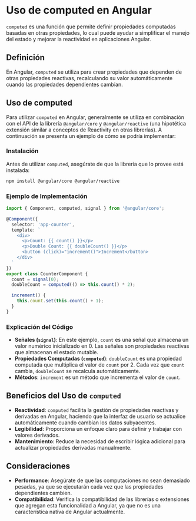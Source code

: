# Uso de computed en Angular
`computed` es una función que permite definir propiedades computadas basadas en otras propiedades, lo cual puede ayudar a simplificar el manejo del estado y mejorar la reactividad en aplicaciones Angular.

## Definición
En Angular, `computed` se utiliza para crear propiedades que dependen de otras propiedades reactivas, recalculando su valor automáticamente cuando las propiedades dependientes cambian.

## Uso de computed
Para utilizar `computed` en Angular, generalmente se utiliza en combinación con el API de la librería `@angular/core` y `@angular/reactive` (una hipotética extensión similar a conceptos de Reactivity en otras librerías). A continuación se presenta un ejemplo de cómo se podría implementar:

### Instalación
Antes de utilizar `computed`, asegúrate de que la librería que lo provee está instalada:
```bash
npm install @angular/core @angular/reactive
```

### Ejemplo de Implementación
```typescript
import { Component, computed, signal } from '@angular/core';

@Component({
  selector: 'app-counter',
  template: `
    <div>
      <p>Count: {{ count() }}</p>
      <p>Double Count: {{ doubleCount() }}</p>
      <button (click)="increment()">Increment</button>
    </div>
  `
})
export class CounterComponent {
  count = signal(0);
  doubleCount = computed(() => this.count() * 2);

  increment() {
    this.count.set(this.count() + 1);
  }
}
```

### Explicación del Código
- **Señales (`signal`)**: En este ejemplo, `count` es una señal que almacena un valor numérico inicializado en 0. Las señales son propiedades reactivas que almacenan el estado mutable.
- **Propiedades Computadas (`computed`)**: `doubleCount` es una propiedad computada que multiplica el valor de `count` por 2. Cada vez que `count` cambia, `doubleCount` se recalcula automáticamente.
- **Métodos**: `increment` es un método que incrementa el valor de `count`.

## Beneficios del Uso de `computed`
- **Reactividad**: `computed` facilita la gestión de propiedades reactivas y derivadas en Angular, haciendo que la interfaz de usuario se actualice automáticamente cuando cambian los datos subyacentes.
- **Legibilidad**: Proporciona un enfoque claro para definir y trabajar con valores derivados.
- **Mantenimiento**: Reduce la necesidad de escribir lógica adicional para actualizar propiedades derivadas manualmente.

## Consideraciones
- **Performance**: Asegúrate de que las computaciones no sean demasiado pesadas, ya que se ejecutarán cada vez que las propiedades dependientes cambien.
- **Compatibilidad**: Verifica la compatibilidad de las librerías o extensiones que agregan esta funcionalidad a Angular, ya que no es una característica nativa de Angular actualmente.
